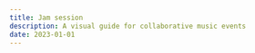 ```yaml
---
title: Jam session
description: A visual guide for collaborative music events
date: 2023-01-01
---
```


<script setup>
import JamSession from './jam.vue'
</script>

<client-only>
  <jam-session />
</client-only>
